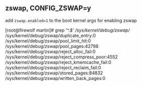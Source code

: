 ## zswap, CONFIG_ZSWAP=y
add `zswap.enabled=1` to the boot kernel args for enabling zswap

[root@firewolf martin]# grep '^.*$' /sys/kernel/debug/zswap/*
/sys/kernel/debug/zswap/duplicate_entry:0
/sys/kernel/debug/zswap/pool_limit_hit:0
/sys/kernel/debug/zswap/pool_pages:42798
/sys/kernel/debug/zswap/reject_alloc_fail:0
/sys/kernel/debug/zswap/reject_compress_poor:4552
/sys/kernel/debug/zswap/reject_kmemcache_fail:0
/sys/kernel/debug/zswap/reject_reclaim_fail:0
/sys/kernel/debug/zswap/stored_pages:84832
/sys/kernel/debug/zswap/written_back_pages:0
 